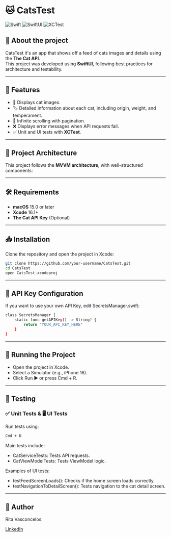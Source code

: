 # 🐱 CatsTest

![Swift](https://img.shields.io/badge/Swift-5.0-orange)
![SwiftUI](https://img.shields.io/badge/SwiftUI-%23F05138.svg?style=flat&logo=swift&logoColor=white)
![XCTest](https://img.shields.io/badge/XCTest-Testing-blue)

## 📌 About the project
CatsTest it's an app that shows off a feed of cats images and details using the **The Cat API**.  
This project was developed using **SwiftUI**, following best practices for architecture and testability.

---

## 🚀 Features
- 📸 Displays cat images.
- 🏷️ Detailed information about each cat, including origin, weight, and temperament.
- 🔄 Infinite scrolling with pagination.
- ❌ Displays error messages when API requests fail.
- ✅ Unit and UI tests with **XCTest**.

---

## 📂 Project Architecture
This project follows the **MVVM architecture**, with well-structured components:


---

## 🛠 Requirements
- **macOS** 15.0 or later
- **Xcode** 16.1+
- **The Cat API Key** (Optional)

---

## 📥 Installation
Clone the repository and open the project in Xcode:

```bash
git clone https://github.com/your-username/CatsTest.git
cd CatsTest
open CatsTest.xcodeproj
````
---

## 🔑 API Key Configuration
If you want to use your own API Key, edit SecretsManager.swift:

```bash
class SecretsManager {
    static func getAPIKey() -> String? {
        return "YOUR_API_KEY_HERE"
    }
}

````

---
## 🚀 Running the Project
- Open the project in Xcode.
- Select a Simulator (e.g., iPhone 16).
- Click Run ▶️ or press Cmd + R.

---

## 🧪 Testing
### ✅ Unit Tests &  🖥️ UI Tests
Run tests using:

```bash
Cmd + U
```
Main tests include:

* CatServiceTests: Tests API requests.
* CatViewModelTests: Tests ViewModel logic.

Examples of UI tests:

* testFeedScreenLoads(): Checks if the home screen loads correctly.
* testNavigationToDetailScreen(): Tests navigation to the cat detail screen.
---
## 👤 Author
Rita Vasconcelos.

[LinkedIn](https://www.linkedin.com/in/rita-vasconcelos-419a43165/)


